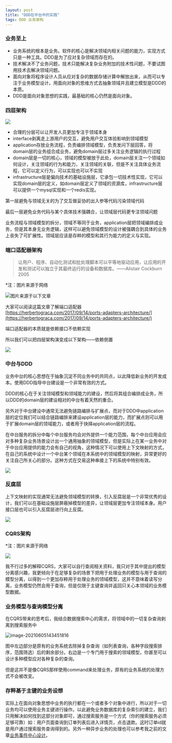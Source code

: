 ```yaml
---
layout: post
title: "DDD在中台中的实践"
tags: DDD 业务架构 
---
```


### 业务至上

+ 业务系统的根本是业务。软件的核心是解决领域内相关问题的能力，实现方式只是一种工具。DDD是为了应对复杂领域而存在的。
+ 技术解决不了业务问题，技术只能解决复杂业务附加的技术性问题，不要试图用技术去解决领域问题。
+ 面向对象将程序设计人员从应对复杂的数据存储计算中解放出来，从而可以专注于业务模型设计。用面向对象的思维方式去抽象领域并且建立模型是DDD的本质。
+ DDD是面向对象思想的实践，最基础的核心仍然是面向对象。

### 四层架构

![](../img/四层架构aaa.jpg)

+ 合理的分层可以让开发人员更加专注于领域本身
+ interface剥离走上游用户的交互，避免用户交互体验影响到领域模型
+ application存放业务流程，负责编排领域模型，负责发问下层回答，将domain层的业务组合成业务，避免domain层过多关注业务逻辑的执行过程
+ domain层是一切的核心，领域的模型被放于此处，domain层关注一个领域如何设计，关注领域的行为和能力，关注领域的关联，但是不关注具体业务流程，它可以定义行为，可以实现也可以不实现
+ infrastructure层是偏向技术的基础设施层，它承包一切技术性实现，它可以实现domain层的定义，如domain层定义了领域的资源库，infrastructure层可以提供一个mysql实现和一个redis实现。

第一层避免与领域无关的为了交互做妥协的出入参等代码污染领域代码

最后一层避免业务代码与某个具体技术强耦合，让领域层代码更专注领域问题

业务流程与领域模型的拆分，领域不等同于业务，application层把领域编排成业务，但是其本身无业务逻辑，这样可以避免领域模型的设计被强耦合到具体的业务上丧失了可扩展性。领域层应该是存粹的模型和其行为能力的定义与实现。

### 端口适配器架构

> 让用户、程序、自动化测试和批处理脚本可以平等地驱动应用，让应用的开发和测试可以独立于其最终运行的设备和数据库。——Alistair Cockburn 2005

*注：图片来源于网络

![图片来源于以下文章](../img/端口适配器架构图.png)

大家可以阅读这篇文章了解端口适配器[https://herbertograca.com/2017/09/14/ports-adapters-architecture/](https://herbertograca.com/2017/09/14/ports-adapters-architecture/)

端口适配器的本质就是依赖接口不依赖实现

所以我们可以把四层架构演变成以下架构——依赖倒置

![](../img/依赖倒置DDD.jpg)

### 中台与DDD

业务中台的核心思想在于抽象沉淀不同业务中的共同点，以此降低新业务的开发成本。使用DDD指导中台建设是一个非常有效的方式。

DDD的核心在于关注领域模型和领域能力的建设，然后将其组合编排成业务，所以DDD的domain层的建设相对的中台有着天然的重合。

另外对于中台建设中通常无法避免链路编排与扩展点，而对于DDD中application层的定位我们可以结合链路编排来建设application层的能力，而扩展点则可以用于扩展domain层的领域能力，或者用于抉择application层的流程。

在中台服务的拆分中每个中台服务均会对外提供一个能力范围，每个中台应用会应对多种复杂业务场景设计出一个通用抽象的领域模型，但是实际上在某一业务中对于中台应用提供的能力会有自己的视角，这种情况下可以使用上下文映射的方式，在自己的系统中设计一个中台某个领域在本系统中的领域模型的映射，异常更好的关注自己所关心的部分。这种方式在交易这种串接上下的系统中特别有效。

![](../img/中台DDD上下文映射.png)

### 反腐层

上下文映射的实现通常无法避免领域模型的转换，引入反腐层是一个非常优秀的设计，我们可以在基础设施层屏蔽掉模型的差异，让领域层更加专注领域本身。用户接口层也可以引入反腐层进行向上反腐。

![](../img/中台DDD反腐层.png)

### CQRS架构

*注：图片来源于网络

![](../img/CQRS架构.jpeg)

我不行过多的解释CQRS，大家可以自行查阅相关资料，我只对于其中提出的模型分离感兴趣，我更倾向于在足够复杂的场景下把用于处理业务的模型与用于查询的模型分离，以得到一个更加存粹用于处理业务的领域模型，这并不意味着读写分离，业务模型仍然会用于查询，但是仅限于主键查询并返回只关心本领域的业务模型数据。

### 业务模型与查询模型分离

在CQRS带来的思考后，我结合数据搜索中心的需求，将领域中的一切复杂查询剥离到搜索服务中

![image-20210605143451816](../img/中台DDD数据搜索.png)

图中左边部分是原有的业务系统去除掉复杂查询（如列表查询，各种字段搜索排序，范围筛选）后的剩余部分。右边是一个专门用于搜索的领域模型，你甚至可以设计多种模型应对各种复杂的查询。

但是这并不是像CQRS那样使用command来处理业务，原有的业务系统的处理方式不会被改变。

### 存粹基于主键的业务设想

实际上在面向对象思想中业务的执行都在一个或者多个对象中进行，所以对于一切业务均可以使用业务主键进行操作。以此避免业务数据库的复杂索引的建立，我们只用解决如何找到这部分对象即可，通过搜索服务是一个方式（你的搜索服务必须足够可靠）如：用户页面查询到订单列表后进入详情页，点击退款。这时订单id就是用户通过搜索服务查询得到的。另外一种异步业务的处理也可以参考我之前的文章[业务事件中心设计](https://www.zhoukaifan.com/2021-01-19/业务事件中心设计)。